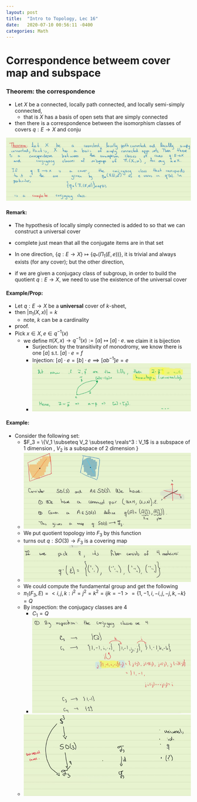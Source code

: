 ```yaml
---
layout: post
title:  "Intro to Topology, Lec 16"
date:   2020-07-10 00:56:11 -0400
categories: Math
---
```


# Correspondence betweem cover map and subspace

### Theorem: the correspondence
* Let $X$ be a connected, locally path connected, and locally semi-simply connected,
  * that is $X$ has a basis of open sets that are simply connected
* then there is a correspondence between the isomorphism classes of covers $q: E \rightarrow X$ and conju

![](../assets/img/2020-08-14-12-22-07.png)

#### Remark:
* The hypothesis of locally simply connected is added to so that we can construct a universal cover

* complete just mean that all the conjugate items are in that set

* In one direction, $\{q: E \rightarrow X\} \mapsto \{q_*(\Pi_1(E, e))\}$, it is trivial and always exists (for any cover); but the other direction,
* if we are given a conjugacy class of subgroup, in order to build the quotient $q : E \rightarrow X$, we need to use the existence of the universal cover

#### Example/Prop: 
* Let $q : E\rightarrow X$ be a **universal** cover of $k$-sheet,
* then $|\pi_1(X, x)| = k$
  * note, $k$ can be a cardinality
* proof.
* Pick $x \in X, e \in q^{-1}(x)$
  * we define $\pi(X, x) \rightarrow q^{-1}(x) := [a] \mapsto [a] \cdot e$. we claim it is bijection
    * Surjection: by the transitivity of monodromy, we know there is one $[a]$ s.t. $[a] \cdot e = f$
    * Injection: $[a] \cdot e = [b] \cdot e \implies [a b^{-1}] e = e$
    * ![](/assets/img/2020-08-14-12-43-48.png) 
#### Example:
* Consider the following set:
  * $F_3 = \{V_1 \subseteq V_2 \subseteq \reals^3 : V_1$ is a subspace of 1 dimension , $V_2$ is a subspace of 2 dimension  $\}$
  * ![](../assets/img/2020-08-14-12-50-14.png)
  * We put quotient topology into $F_3$ by this function
  * turns out $q : SO(3) \rightarrow F_3$ is a covering map 
  * ![](../assets/img/2020-08-14-12-52-57.png)
  * We could compute the fundamental group and get the following
  * $\pi_1(F_3, E) = <i,j,k : i^2 = j ^2 = k^2  = ijk = -1> = \{1,-1,i,-i, j,-j, k,-k\} = Q$
  * By inspection: the conjugacy classes are 4
    * $C_1 = Q$
    * ![](../assets/img/2020-08-14-12-59-44.png)
  * ![](../assets/img/2020-08-14-13-01-56.png)